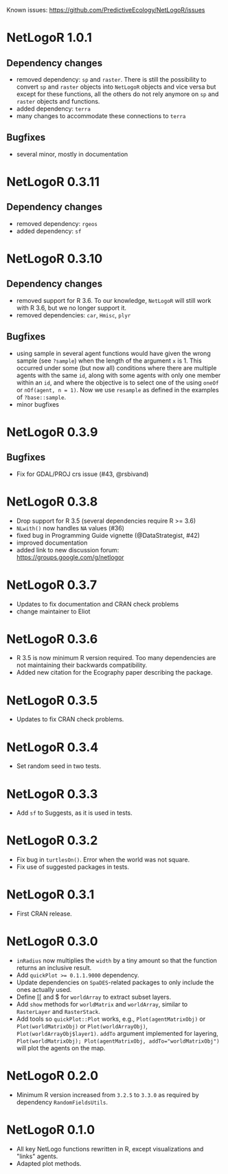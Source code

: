 Known issues: <https://github.com/PredictiveEcology/NetLogoR/issues>

# NetLogoR 1.0.1

## Dependency changes
* removed dependency: `sp` and `raster`. There is still the possibility to convert `sp` and `raster` objects into `NetLogoR` objects and vice versa but except for these functions, all the others do not rely anymore on `sp` and `raster` objects and functions.
* added dependency: `terra`
* many changes to accommodate these connections to `terra`

## Bugfixes
* several minor, mostly in documentation

# NetLogoR 0.3.11

## Dependency changes
* removed dependency: `rgeos`
* added dependency: `sf`

# NetLogoR 0.3.10

## Dependency changes
* removed support for R 3.6. To our knowledge, `NetLogoR` will still work with R 3.6, but we no longer support it.
* removed dependencies: `car`, `Hmisc`, `plyr`

## Bugfixes
* using sample in several agent functions would have given the wrong sample (see `?sample`) when the length of the argument `x` is 1.
  This occurred under some (but now all) conditions where there are multiple agents with the same `id`, along with some agents with only one member within an `id`, and where the objective is to select one of the using `oneOf` or `nOf(agent, n = 1)`. Now we use `resample` as defined in the examples of `?base::sample`.
* minor bugfixes

# NetLogoR 0.3.9

## Bugfixes
* Fix for GDAL/PROJ crs issue (#43, @rsbivand)

# NetLogoR 0.3.8

* Drop support for R 3.5 (several dependencies require R >= 3.6)
* `NLwith()` now handles `NA` values (#36)
* fixed bug in Programming Guide vignette (@DataStrategist, #42)
* improved documentation
* added link to new discussion forum: <https://groups.google.com/g/netlogor>

# NetLogoR 0.3.7

* Updates to fix documentation and CRAN check problems
* change maintainer to Eliot

# NetLogoR 0.3.6

* R 3.5 is now minimum R version required. Too many dependencies are not maintaining their backwards compatibility.
* Added new citation for the Ecography paper describing the package.

# NetLogoR 0.3.5

* Updates to fix CRAN check problems.

# NetLogoR 0.3.4

* Set random seed in two tests.

# NetLogoR 0.3.3

* Add `sf` to Suggests, as it is used in tests.

# NetLogoR 0.3.2

* Fix bug in `turtlesOn()`. Error when the world was not square.
* Fix use of suggested packages in tests.

# NetLogoR 0.3.1

* First CRAN release.

# NetLogoR 0.3.0

* `inRadius` now multiplies the `width` by a tiny amount so that the function returns an inclusive result.
* Add `quickPlot >= 0.1.1.9000` dependency.
* Update dependencies on `SpaDES`-related packages to only include the ones actually used.
* Define [[ and $ for `worldArray` to extract subset layers.
* Add `show` methods for `worldMatrix` and `worldArray`, similar to `RasterLayer` and `RasterStack`.
* Add tools so `quickPlot::Plot` works, e.g., `Plot(agentMatrixObj)` or `Plot(worldMatrixObj)` or `Plot(worldArrayObj)`, `Plot(worldArrayObj$layer1)`. `addTo` argument implemented for layering, `Plot(worldMatrixObj); Plot(agentMatrixObj, addTo="worldMatrixObj")` will plot the agents on the map.

# NetLogoR 0.2.0

* Minimum R version increased from `3.2.5` to `3.3.0` as required by dependency `RandomFieldsUtils`.

# NetLogoR 0.1.0

* All key NetLogo functions rewritten in R, except visualizations and "links" agents.
* Adapted plot methods.
